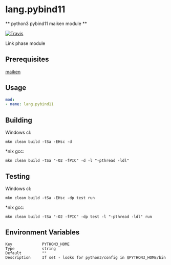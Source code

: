 # lang.pybind11

** python3 pybind11 maiken module **

[![Travis](https://travis-ci.org/mkn-mod/lang.pybind11.svg?branch=master)](https://travis-ci.org/mkn-mod/lang.pybind11)

Link phase module

## Prerequisites
  [maiken](https://github.com/Dekken/maiken)

## Usage

```yaml
mod:
- name: lang.pybind11

```

## Building

  Windows cl:

    mkn clean build -tSa -EHsc -d


  *nix gcc:

    mkn clean build -tSa "-O2 -fPIC" -d -l "-pthread -ldl"


## Testing

  Windows cl:

    mkn clean build -tSa -EHsc -dp test run

  *nix gcc:

    mkn clean build -tSa "-O2 -fPIC" -dp test -l "-pthread -ldl" run


## Environment Variables

    Key             PYTHON3_HOME
    Type            string
    Default         ""
    Description     If set - looks for python3/config in $PYTHON3_HOME/bin
